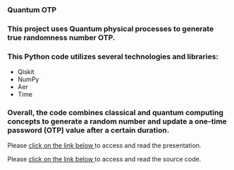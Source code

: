 ### Quantum OTP
### This project uses Quantum physical processes to generate true randomness number OTP.

### This Python code utilizes several technologies and libraries:
- Qiskit
- NumPy
- Aer
- Time

### Overall, the code combines classical and quantum computing concepts to generate a random number and update a one-time password (OTP) value after a certain duration.


Please <a href='./quantumOTP_PPT.pdf' target="_blank">click on the link below </a> to access and read the presentation.

Please <a href='./Back_End/QuantumOTP.py' target="_blank">click on the link below </a> to access and read the source code.

